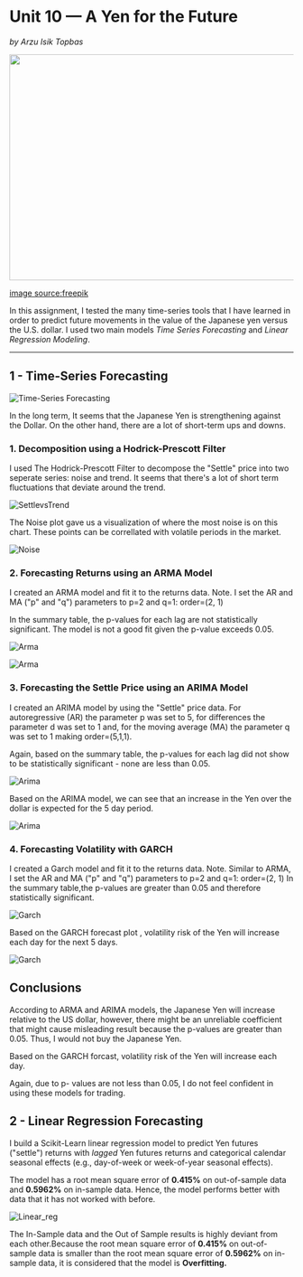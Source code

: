 # Unit 10 — A Yen for the Future
 *by Arzu Isik Topbas*
 
 <img src="https://image.freepik.com/free-photo/hand-holding-virtual-world-with-dollar-yuan-yen-euro-pound-sterling-sign-exchange-currency-concept_50039-1623.jpg" width="1000" height="400" />

[image source:freepik](https://www.freepik.com/premium-photo/hand-holding-virtual-world-with-dollar-yuan-yen-euro-pound-sterling-sign-exchange-currency-concept_9148152.htm#page=1&query=currency&position=2)

In this assignment, I tested the many time-series tools that I have learned in order to predict future movements in the value of the Japanese yen versus the U.S. dollar. I used two main models *Time Series Forecasting* and *Linear Regression Modeling*.

- - -

## 1 - Time-Series Forecasting
![Time-Series Forecasting](https://github.com/arzuisiktopbas/07-A_Yen_for_the_Future/blob/main/Images/Yen_Future_Settle_Prices.png)

In the long term, It seems that the Japanese Yen  is strengthening against the Dollar. On the other hand, there are a lot of short-term ups and downs.

### 1. Decomposition using a Hodrick-Prescott Filter

I used The Hodrick-Prescott Filter to decompose the "Settle" price into two seperate series: noise and trend. It seems that there's a lot of short term fluctuations that deviate around the trend.

![SettlevsTrend](https://github.com/arzuisiktopbas/07-A_Yen_for_the_Future/blob/main/Images/Settle%20vs%20Trend.png)

The Noise plot gave us a visualization of where the most noise is on this chart. These points can be correllated with volatile periods in the market.

![Noise](https://github.com/arzuisiktopbas/07-A_Yen_for_the_Future/blob/main/Images/Noise.png)



### 2. Forecasting Returns using an ARMA Model

I created an ARMA model and fit it to the returns data. Note. I set the AR and MA ("p" and "q") parameters to p=2 and q=1: order=(2, 1)

In the summary table, the p-values for each lag are not statistically significant. The model is not a good fit given the p-value exceeds 0.05.

![Arma](https://github.com/arzuisiktopbas/07-A_Yen_for_the_Future/blob/main/Images/ARMA_summary.png)

![Arma](https://github.com/arzuisiktopbas/07-A_Yen_for_the_Future/blob/main/Images/Arma_Five_Days_Returns.png)

### 3. Forecasting the Settle Price using an ARIMA Model



I created an ARIMA model by using the "Settle" price data. For autoregressive (AR) the parameter p was set to 5, for differences the parameter d was set to 1 and, for the moving average (MA) the parameter q was set to 1 making order=(5,1,1).

Again, based on the summary table, the p-values for each lag did not show to be statistically significant - none are less than 0.05.

![Arima](https://github.com/arzuisiktopbas/07-A_Yen_for_the_Future/blob/main/Images/ARIMA_summary.png)

Based on the ARIMA model, we can see that an increase in the Yen over the dollar is expected for the 5 day period.

![Arima](https://github.com/arzuisiktopbas/07-A_Yen_for_the_Future/blob/main/Images/Arima_Five_Days_Returns.png)


### 4. Forecasting Volatility with GARCH

I created a Garch model and fit it to the returns data. Note. Similar to ARMA, I set the AR and MA ("p" and "q") parameters to p=2 and q=1: order=(2, 1)
In the summary table,the p-values are greater than 0.05 and therefore statistically significant.

![Garch](https://github.com/arzuisiktopbas/07-A_Yen_for_the_Future/blob/main/Images/GARCH_summary.png)


Based on the GARCH forecast plot , volatility risk of the Yen will increase each day for the next 5 days.

![Garch](https://github.com/arzuisiktopbas/07-A_Yen_for_the_Future/blob/main/Images/Garch_forecast.png)

## Conclusions

According to ARMA and ARIMA models, the Japanese Yen will increase relative to the US dollar, however, there might be an unreliable coefficient that might cause misleading result because the p-values are greater than 0.05. Thus, I would not buy the Japanese Yen.

Based on the GARCH forcast, volatility risk of the Yen will increase each day.

Again, due to p- values are not less than 0.05, I do not feel confident in using these models for trading.

## 2 - Linear Regression Forecasting

I build a Scikit-Learn linear regression model to predict Yen futures ("settle") returns with *lagged* Yen futures returns and categorical calendar seasonal effects (e.g., day-of-week or week-of-year seasonal effects).

The model has a root mean square error of **0.415%** on out-of-sample data and **0.5962%** on in-sample data. Hence, the model performs better with data that it has not worked with before.

![Linear_reg](https://github.com/arzuisiktopbas/07-A_Yen_for_the_Future/blob/main/Images/Prediction_plot.png) 

The In-Sample data and the Out of Sample results is highly deviant from each other.Because the root mean square error of **0.415%** on out-of-sample data is smaller than the root mean square error of **0.5962%** on in-sample data, it is considered that the model is **Overfitting.**
